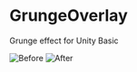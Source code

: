 GrungeOverlay
=============

Grunge effect for Unity Basic

![Before](http://keijiro.github.io/GrungeOverlay/before.png)
![After](http://keijiro.github.io/GrungeOverlay/after.png)

